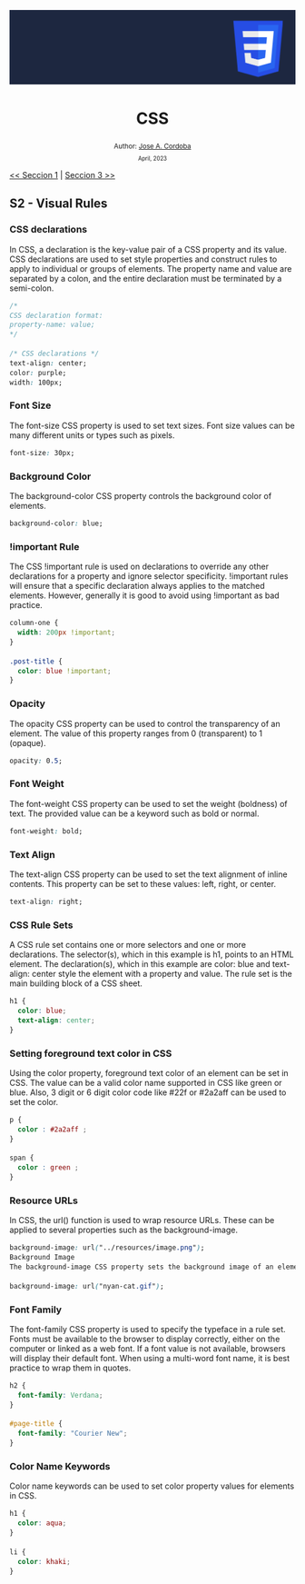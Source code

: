 <div align="center">


![Day 5](./images/banners/css.png)

  <h1> CSS </h1>
  

  <sub>Author:
  <a href="" target="_blank">Jose A. Cordoba</a><br>
  <small> April, 2023</small>
  </sub>
</div>

[<< Seccion 1](https://github.com/josemek098dev/001-Docs-web-development/blob/master/02-Fronted/02.1-CSS_SyntaxAndSelectors.md) | [Seccion 3 >>](https://github.com/josemek098dev/001-Docs-web-development/blob/master/02-Fronted/02.3-CSS_TheBoxModel.md)

## S2 - Visual Rules

### CSS declarations
In CSS, a declaration is the key-value pair of a CSS property and its value. CSS declarations are used to set style properties and construct rules to apply to individual or groups of elements. The property name and value are separated by a colon, and the entire declaration must be terminated by a semi-colon.

```css
/* 
CSS declaration format:
property-name: value;
*/

/* CSS declarations */
text-align: center;
color: purple;
width: 100px;
```

### Font Size
The font-size CSS property is used to set text sizes. Font size values can be many different units or types such as pixels.

```css
font-size: 30px;
```

### Background Color
The background-color CSS property controls the background color of elements.

```css
background-color: blue;
```

### !important Rule
The CSS !important rule is used on declarations to override any other declarations for a property and ignore selector specificity. !important rules will ensure that a specific declaration always applies to the matched elements. However, generally it is good to avoid using !important as bad practice.

```css
column-one {
  width: 200px !important;
}

.post-title {
  color: blue !important;
}
```

### Opacity
The opacity CSS property can be used to control the transparency of an element. The value of this property ranges from 0 (transparent) to 1 (opaque).

```css
opacity: 0.5;
```

### Font Weight
The font-weight CSS property can be used to set the weight (boldness) of text. The provided value can be a keyword such as bold or normal.

```css
font-weight: bold;
```

### Text Align
The text-align CSS property can be used to set the text alignment of inline contents. This property can be set to these values: left, right, or center.

```css
text-align: right;
```

### CSS Rule Sets

A CSS rule set contains one or more selectors and one or more declarations. The selector(s), which in this example is h1, points to an HTML element. The declaration(s), which in this example are color: blue and text-align: center style the element with a property and value. The rule set is the main building block of a CSS sheet.

```css
h1 {
  color: blue;
  text-align: center;
}
```

### Setting foreground text color in CSS
Using the color property, foreground text color of an element can be set in CSS. The value can be a valid color name supported in CSS like green or blue. Also, 3 digit or 6 digit color code like #22f or #2a2aff can be used to set the color.

```css
p {
  color : #2a2aff ;
}

span {
  color : green ;
}
```

### Resource URLs
In CSS, the url() function is used to wrap resource URLs. These can be applied to several properties such as the background-image.

```css
background-image: url("../resources/image.png");
Background Image
The background-image CSS property sets the background image of an element. An image URL should be provided in the syntax url("moon.jpg") as the value of the property.

background-image: url("nyan-cat.gif");
```

### Font Family
The font-family CSS property is used to specify the typeface in a rule set. Fonts must be available to the browser to display correctly, either on the computer or linked as a web font. If a font value is not available, browsers will display their default font. When using a multi-word font name, it is best practice to wrap them in quotes.

```css
h2 {
  font-family: Verdana;
}

#page-title {
  font-family: "Courier New";
}
```

### Color Name Keywords
Color name keywords can be used to set color property values for elements in CSS.

```css
h1 {
  color: aqua;
}

li {
  color: khaki;
}
```